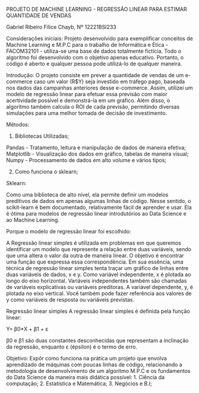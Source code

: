 PROJETO DE MACHINE LEARNING - REGRESSÃO LINEAR PARA ESTIMAR QUANTIDADE DE VENDAS 

Gabriel Ribeiro Filice Chayb, Nº 12221BSI233 

Considerações iniciais: Projeto desenvolvido para exemplificar conceitos de Machine Learning e M.P.C para o trabalho de Informática e Ética - FACOM32101 - utiliza-se uma base de dados totalmente fictícia. Todo o algoritmo foi desenvolvido com o objetivo apenas educativo. Portanto, o código é aberto e qualquer pessoa pode utilizá-lo de qualquer maneira.

Introdução: O projeto consiste em prever a quantidade de vendas de um e-commerce caso um valor (R$Y) seja investido em tráfego pago, baseada nos dados das campanhas anteriores desse e-commerce. Assim, utilizei um modelo de regressão linear para efetuar essa previsão com maior acertividade possível e demonstrá-la em um gráfico. Além disso, o algoritmo também calcula o ROI de cada previsão, permitindo diversas simulações para uma melhor tomada de decisão de investimento. 

Métodos: 
1. Bibliotecas Utilizadas; 

Pandas - Tratamento, leitura e manipulação de dados de maneira efetiva; 
Matplotlib - Visualização dos dados em gráfico, tabelas de maneira visual; 
Numpy - Processamento de dados em alto volume e vários tipos;

2. Como funciona o sklearn; 

Sklearn:  

Como uma biblioteca de alto nível, ela permite definir um modelos preditivos de dados em apenas algumas linhas de código. Nesse sentido, o scikit-learn é bem documentado, relativamente fácil de aprender e usar. Ela é ótima para modelos de regressão linear introdutórios ao Data Science e ao Machine Learning.  

Porque o modelo de regressão linear foi escolhido: 

A Regressão linear simples é utilizada em problemas em que queremos identificar um modelo que represente a relação entre duas variáveis, sendo que uma altera o valor da outra de maneira linear. O objetivo é encontrar uma função que expressa essa correspondência. Em sua essência, uma técnica de regressão linear simples tenta traçar um gráfico de linhas entre duas variáveis de dados, x e y. Como variável independente, x é plotada ao longo do eixo horizontal. Variáveis independentes também são chamadas de variáveis explicativas ou variáveis preditoras. A variável dependente, y, é plotada no eixo vertical. Você também pode fazer referência aos valores de y como variáveis de resposta ou variáveis previstas.

Regressão linear simples
A regressão linear simples é definida pela função linear:

Y= β0*X + β1 + ε 

β0 e β1 são duas constantes desconhecidas que representam a inclinação da regressão, enquanto ε (épsilon) é o termo de erro.

Objetivo: Expôr como funciona na prática um projeto que envolva aprendizado de máquinas com poucas linhas de código, relacionando a metodologia de desenvolvimento de um algoritmo M.P.C e os fundamentos do Data Science da maneira mais didática possível: 1. Ciência da computação; 2. Estatística e Matemática; 3. Negócios e B.I;  
